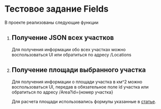 <h1>Тестовое задание Fields</h1>

<P>В проекте реализованы следующие функции</P>

<ol>
  <li>
    <h2>Получение JSON всех участков</h2>
    <p>Для получения информации обо всех участках можно воспользоваться UI или обратиться по адресу /Locations </p>
  </li>
  <li>
    <h2>Получение площади выбранного участка</h2>
    <p>Для получения информации о площади участка в км^2 можно воспользоваться UI, передав в обязательное поле id участка или обратиться по адресу /Area?id={номер участка}</p>
    <p>Для расчета площади использовались формулы указанные в <a href="https://wiki.gis-lab.info/index.php?title=Вычисление_площади_полигона_на_сфере_и_на_эллипсоиде">статье</a>.</p>
  </li>
</ol>
